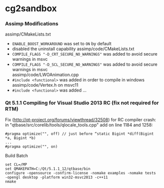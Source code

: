 cg2sandbox
=======




### Assimp Modifications

assimp/CMakeLists.txt
- ```ENABLE_BOOST_WORKAROUND``` was set to ```ON``` by default
- disabled the uninstall capability
assimp/code/CMakeLists.txt
- ```COMPILE_FLAGS "-D_CRT_SECURE_NO_WARNINGS"``` was added to avoid secure warnings in msvc  
- ```COMPILE_FLAGS "-D_SCL_SECURE_NO_WARNINGS"``` was added to avoid secure warnings in msvc  
assimp/code/LWOAnimation.cpp
- ```#include <functional>``` was added in order to compile in windows
assimp/code/Vertex.h on msvc11
- ```#include <functional>``` was added ...


### Qt 5.1.1 Compiling for Visual Studio 2013 RC (fix not required for RTM)

Fix (http://qt-project.org/forums/viewthread/32508) for RC compiler crash: in "qtbase/src/corelib/tools/qlocale_tools.cpp" add on line 1184 and 1258:
```
#pragma optimize("", off) // just before “static Bigint *diff(Bigint *a, Bigint *b)
...
#pragma optimize("", on) 
```

Build Batch
```
set CL=/MP
set QMAKEPATH=C:/Qt/5.1.1_12/qtbase/bin
configure -opensource -confirm-license -nomake examples -nomake tests -opengl desktop -platform win32-msvc2013 -c++11
nmake
```
